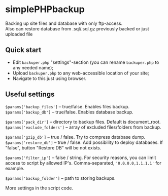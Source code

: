 # simplePHPbackup
Backing up site files and database with only ftp-access.<br/>
Also can restore database from .sql/.sql.gz previously backed or just uploaded file
## Quick start

 - Edit ```backuper.php``` "settings"-section (you can rename ```backuper.php``` to any needed name);<br/>
 - Upload ```backuper.php``` to any web-accessible location of your site;<br/>
 - Navigate to this just using browser.<br/>
## Useful settings
```$params['backup_files']``` – true/false. Enables files backup.<br/>
```$params['backup_db']``` – true/false. Enables database backup.<br/>

```$params['pack_dir']``` – directory to backup files. Default is document_root.<br/>
```$params['exclude_folders']``` – array of excluded files/folders from backup.<br/>

```$params['gzip_db']``` – true / false. Try to compress database dump.<br/>
```$params['restore_db']``` – true / false. Add possibility to deploy databases. If "false", button "Restore DB" will be not exists.<br/>

```$params['filter_ip']``` – false / string. For security reasons, you can limit access to script by allowed IP's. Comma-separated, ```'0.0.0.0,1.1.1.1'``` for example.<br/>

```$params['backup_folder']``` – path to storing backups.<br/>

More settings in the script code.
